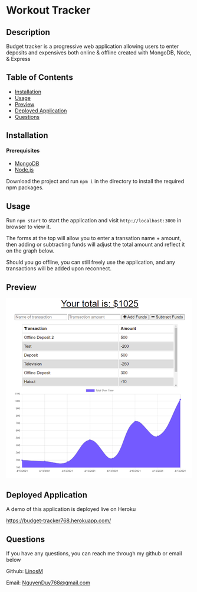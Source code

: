 # Workout Tracker

## Description
    
Budget tracker is a progressive web application allowing users to enter deposits and expensives both online & offline created with MongoDB, Node, & Express

## Table of Contents

* [Installation](#installation)
* [Usage](#usage)
* [Preview](#preview)
* [Deployed Application](#deployed-application)
* [Questions](#questions)

## Installation

#### Prerequisites

* [MongoDB](https://docs.mongodb.com/manual/installation/)
* [Node.js](https://nodejs.org/en/download/)

Download the project and run `npm i` in the directory to install the required npm packages.

## Usage

Run `npm start` to start the application and visit `http://localhost:3000` in browser to view it.

The forms at the top will allow you to enter a transation name + amount, then adding or subtracting funds will adjust the total amount and reflect it on the graph below.

Should you go offline, you can still freely use the application, and any transactions will be added upon reconnect.

## Preview

![preview1](./assets/preview1.png)

## Deployed Application

A demo of this application is deployed live on Heroku

https://budget-tracker768.herokuapp.com/

## Questions

If you have any questions, you can reach me through my github or email below

Github: [LinosM](https://github.com/LinosM)

Email: [NguyenDuy768@gmail.com](mailto:NguyenDuy768@gmail.com)